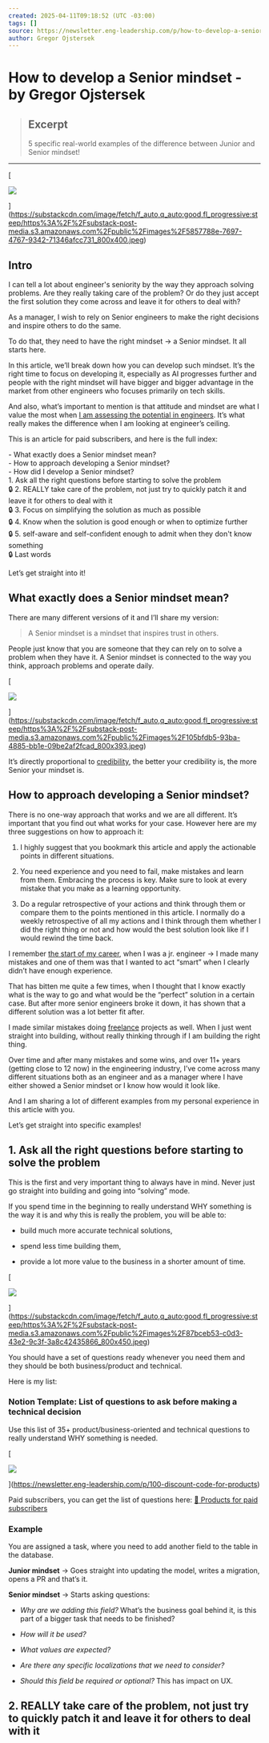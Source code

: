 ```yaml
---
created: 2025-04-11T09:18:52 (UTC -03:00)
tags: []
source: https://newsletter.eng-leadership.com/p/how-to-develop-a-senior-mindset?ref=dailydev
author: Gregor Ojstersek
---
```


# How to develop a Senior mindset - by Gregor Ojstersek

> ## Excerpt
> 5 specific real-world examples of the difference between Junior and Senior mindset!

---
[

![](https://substackcdn.com/image/fetch/w_1456,c_limit,f_auto,q_auto:good,fl_progressive:steep/https%3A%2F%2Fsubstack-post-media.s3.amazonaws.com%2Fpublic%2Fimages%2F5857788e-7697-4767-9342-71346afcc731_800x400.jpeg)

](https://substackcdn.com/image/fetch/f_auto,q_auto:good,fl_progressive:steep/https%3A%2F%2Fsubstack-post-media.s3.amazonaws.com%2Fpublic%2Fimages%2F5857788e-7697-4767-9342-71346afcc731_800x400.jpeg)

## Intro

I can tell a lot about engineer's seniority by the way they approach solving problems. Are they really taking care of the problem? Or do they just accept the first solution they come across and leave it for others to deal with?

As a manager, I wish to rely on Senior engineers to make the right decisions and inspire others to do the same.

To do that, they need to have the right mindset → a Senior mindset. It all starts here.

In this article, we’ll break down how you can develop such mindset. It’s the right time to focus on developing it, especially as AI progresses further and people with the right mindset will have bigger and bigger advantage in the market from other engineers who focuses primarily on tech skills.

And also, what’s important to mention is that attitude and mindset are what I value the most when [I am assessing the potential in engineers](https://newsletter.eng-leadership.com/p/how-to-recognize-the-potential-in). It’s what really makes the difference when I am looking at engineer’s ceiling.

This is an article for paid subscribers, and here is the full index:

\- What exactly does a Senior mindset mean?  
\- How to approach developing a Senior mindset?  
\- How did I develop a Senior mindset?  
1\. Ask all the right questions before starting to solve the problem  
🔒 2. REALLY take care of the problem, not just try to quickly patch it and leave it for others to deal with it  
🔒 3. Focus on simplifying the solution as much as possible  
🔒 4. Know when the solution is good enough or when to optimize further  
🔒 5. self-aware and self-confident enough to admit when they don't know something  
🔒 Last words

Let’s get straight into it!

## What exactly does a Senior mindset mean?

There are many different versions of it and I’ll share my version:

> A Senior mindset is a mindset that inspires trust in others.

People just know that you are someone that they can rely on to solve a problem when they have it. A Senior mindset is connected to the way you think, approach problems and operate daily.

[

![](https://substackcdn.com/image/fetch/w_1456,c_limit,f_auto,q_auto:good,fl_progressive:steep/https%3A%2F%2Fsubstack-post-media.s3.amazonaws.com%2Fpublic%2Fimages%2F105bfdb5-93ba-4885-bb1e-09be2af2fcad_800x393.jpeg)

](https://substackcdn.com/image/fetch/f_auto,q_auto:good,fl_progressive:steep/https%3A%2F%2Fsubstack-post-media.s3.amazonaws.com%2Fpublic%2Fimages%2F105bfdb5-93ba-4885-bb1e-09be2af2fcad_800x393.jpeg)

It’s directly proportional to [credibility](https://newsletter.eng-leadership.com/p/how-to-build-credibility-in-the-engineering), the better your credibility is, the more Senior your mindset is.

## How to approach developing a Senior mindset?

There is no one-way approach that works and we are all different. It’s important that you find out what works for your case. However here are my three suggestions on how to approach it:

1.  I highly suggest that you bookmark this article and apply the actionable points in different situations.
    
2.  You need experience and you need to fail, make mistakes and learn from them. Embracing the process is key. Make sure to look at every mistake that you make as a learning opportunity.
    
3.  Do a regular retrospective of your actions and think through them or compare them to the points mentioned in this article. I normally do a weekly retrospective of all my actions and I think through them whether I did the right thing or not and how would the best solution look like if I would rewind the time back.
    

I remember [the start of my career](http://newsletter.eng-leadership.com/p/starting-my-career-again-as-a-junior), when I was a jr. engineer → I made many mistakes and one of them was that I wanted to act “smart” when I clearly didn’t have enough experience.

That has bitten me quite a few times, when I thought that I know exactly what is the way to go and what would be the “perfect” solution in a certain case. But after more senior engineers broke it down, it has shown that a different solution was a lot better fit after.

I made similar mistakes doing [freelance](https://newsletter.eng-leadership.com/p/my-secret-for-growing-from-engineer?utm_source=publication-search) projects as well. When I just went straight into building, without really thinking through if I am building the right thing.

Over time and after many mistakes and some wins, and over 11+ years (getting close to 12 now) in the engineering industry, I’ve come across many different situations both as an engineer and as a manager where I have either showed a Senior mindset or I know how would it look like.

And I am sharing a lot of different examples from my personal experience in this article with you.

Let’s get straight into specific examples!

## 1\. Ask all the right questions before starting to solve the problem

This is the first and very important thing to always have in mind. Never just go straight into building and going into “solving” mode.

If you spend time in the beginning to really understand WHY something is the way it is and why this is really the problem, you will be able to:

-   build much more accurate technical solutions,
    
-   spend less time building them,
    
-   provide a lot more value to the business in a shorter amount of time.
    

[

![](https://substackcdn.com/image/fetch/w_1456,c_limit,f_auto,q_auto:good,fl_progressive:steep/https%3A%2F%2Fsubstack-post-media.s3.amazonaws.com%2Fpublic%2Fimages%2F87bceb53-c0d3-43e2-9c3f-3a8c42435866_800x450.jpeg)

](https://substackcdn.com/image/fetch/f_auto,q_auto:good,fl_progressive:steep/https%3A%2F%2Fsubstack-post-media.s3.amazonaws.com%2Fpublic%2Fimages%2F87bceb53-c0d3-43e2-9c3f-3a8c42435866_800x450.jpeg)

You should have a set of questions ready whenever you need them and they should be both business/product and technical.

Here is my list:

### Notion Template: List of questions to ask before making a technical decision

Use this list of 35+ product/business-oriented and technical questions to really understand WHY something is needed.

[

![](https://substackcdn.com/image/fetch/w_1456,c_limit,f_auto,q_auto:good,fl_progressive:steep/https%3A%2F%2Fsubstack-post-media.s3.amazonaws.com%2Fpublic%2Fimages%2F0b9b20f4-552e-404c-a2d1-5dd033d40058_1280x720.jpeg)

](https://newsletter.eng-leadership.com/p/100-discount-code-for-products)

Paid subscribers, you can get the list of questions here: [🎁 Products for paid subscribers](https://newsletter.eng-leadership.com/p/100-discount-code-for-products)

### Example

You are assigned a task, where you need to add another field to the table in the database.

**Junior mindset** → Goes straight into updating the model, writes a migration, opens a PR and that’s it.

**Senior mindset** → Starts asking questions:

-   _Why are we adding this field?_ What’s the business goal behind it, is this part of a bigger task that needs to be finished?
    
-   _How will it be used?_
    
-   _What values are expected?_
    
-   _Are there any specific localizations that we need to consider?_
    
-   _Should this field be required or optional?_ This has impact on UX.
    

## 2\. REALLY take care of the problem, not just try to quickly patch it and leave it for others to deal with it
